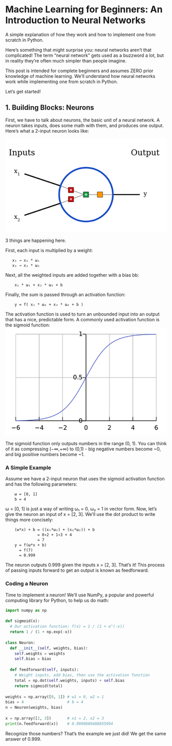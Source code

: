 # Machine Learning for Beginners: An Introduction to Neural Networks
A simple explanation of how they work and how to implement one from scratch in Python.

Here’s something that might surprise you: neural networks aren’t that complicated! The term “neural network” gets used as a buzzword a lot, but in reality they’re often much simpler than people imagine.

This post is intended for complete beginners and assumes ZERO prior knowledge of machine learning. We’ll understand how neural networks work while implementing one from scratch in Python.

Let’s get started!

## 1. Building Blocks: Neurons
First, we have to talk about neurons, the basic unit of a neural network. A neuron takes inputs, does some math with them, and produces one output. Here’s what a 2-input neuron looks like:

![img.png](img.png)

3 things are happening here.

First, each input is multiplied by a weight:
```
   x₁ → x₁ * ω₁
   x₂ → x₂ * ω₂
```

Next, all the weighted inputs are added together with a bias bb: 
```
    x₁ * ω₁ + x₂ * ω₂ + b
```

Finally, the sum is passed through an activation function: 
```
    y = f( x₁ * ω₁ + x₂ * ω₂ + b )
```


The activation function is used to turn an unbounded input into an output that has a nice, predictable form. A commonly used activation function is the sigmoid function:
![img_1.png](img_1.png)

The sigmoid function only outputs numbers in the range (0, 1). You can think of it as compressing (−∞,+∞) to (0,1) - big negative numbers become ~0, and big positive numbers become ~1.

### A Simple Example
Assume we have a 2-input neuron that uses the sigmoid activation function and has the following parameters:
```
    ω = [0, 1]
    b = 4
```

ω = [0, 1] is just a way of writing ω₁ = 0, ω₂ = 1 in vector form. Now, let’s give the neuron an input of x = [2, 3]. We’ll use the dot product to write things more concisely:
```
    (w*x) + b = ((x₁*ω₁) + (x₂*ω₂)) + b
              = 0∗2 + 1∗3 + 4
              = 7
    y = f(ω*x + b)
      = f(7)
      = 0.999  
```
The neuron outputs 0.999 given the inputs x = [2, 3]. That’s it! This process of passing inputs forward to get an output is known as feedforward.


### Coding a Neuron
Time to implement a neuron! We’ll use NumPy, a popular and powerful computing library for Python, to help us do math:
```python
import numpy as np

def sigmoid(x):
  # Our activation function: f(x) = 1 / (1 + e^(-x))
  return 1 / (1 + np.exp(-x))

class Neuron:
  def __init__(self, weights, bias):
    self.weights = weights
    self.bias = bias

  def feedforward(self, inputs):
    # Weight inputs, add bias, then use the activation function
    total = np.dot(self.weights, inputs) + self.bias
    return sigmoid(total)

weights = np.array([0, 1]) # w1 = 0, w2 = 1
bias = 4                   # b = 4
n = Neuron(weights, bias)

x = np.array([2, 3])       # x1 = 2, x2 = 3
print(n.feedforward(x))    # 0.9990889488055994
```
Recognize those numbers? That’s the example we just did! We get the same answer of 0.999.

